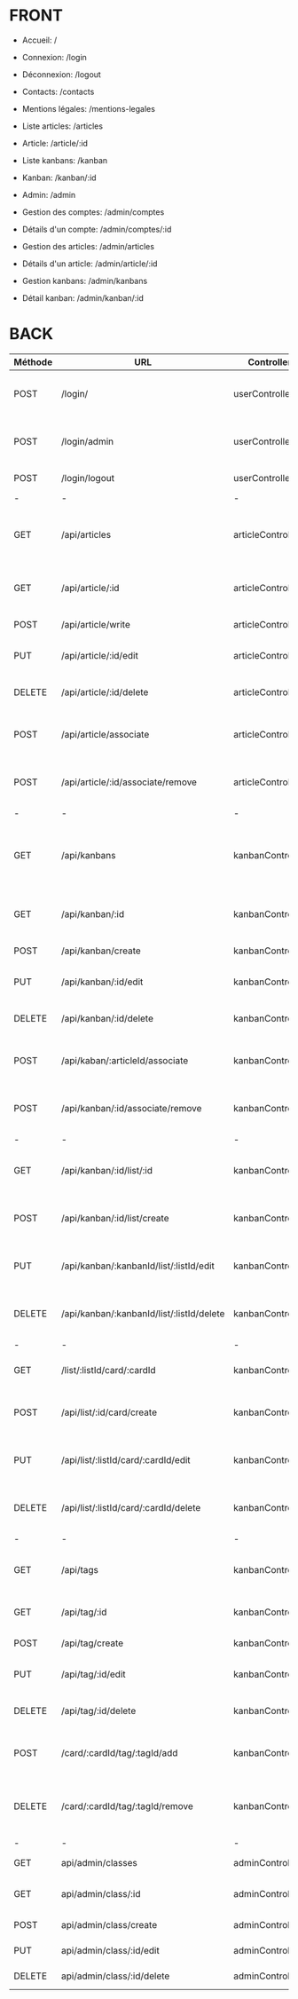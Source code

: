 # FRONT

- Accueil: /

- Connexion: /login

- Déconnexion: /logout

- Contacts: /contacts

- Mentions légales: /mentions-legales

- Liste articles: /articles

- Article: /article/:id

- Liste kanbans: /kanban

- Kanban: /kanban/:id

- Admin: /admin

- Gestion des comptes: /admin/comptes

- Détails d'un compte: /admin/comptes/:id

- Gestion des articles: /admin/articles

- Détails d'un article: /admin/article/:id

- Gestion kanbans: /admin/kanbans

- Détail kanban: /admin/kanban/:id

# BACK

|Méthode|URL|Controller|Description|
|-------|---|----------|-----------|
| POST | /login/ | userController | Pour s'identifier en tant que class|
| POST | /login/admin | userController | Pour s'identifier en tant que teacher|
| POST | /login/logout | userController | Pour se déconnecter |
| -| -| -| -|
| GET | /api/articles | articleController | Pour afficher liste des articles en fonction de la classe|
| GET | /api/article/:id | articleController | Pour afficher les détails d'un article |
| POST | /api/article/write | articleController | Pour créer un article|
| PUT | /api/article/:id/edit | articleController | Pour modifier un article |
| DELETE | /api/article/:id/delete | articleController | Pour supprimer un article |
| POST | /api/article/associate| articleController | Pour associer une class a un article|
| POST | /api/article/:id/associate/remove | articleController | Pour retirer l’association une class a un article |
| -| -| -| -|
| GET | /api/kanbans | kanbanController | Pour afficher liste des kanbans en fonction de la classe|
| GET | /api/kanban/:id | kanbanController | Pour afficher les détails d'un kanban |
| POST | /api/kanban/create | kanbanController | Pour créer un kanban|
| PUT | /api/kanban/:id/edit | kanbanController | Pour modifier un kanban |
| DELETE | /api/kanban/:id/delete | kanbanController | Pour supprimer un kanban |
| POST | /api/kaban/:articleId/associate | kanbanController | Pour associer une class a un kanban |
| POST | /api/kanban/:id/associate/remove | kanbanController | Pour retirer l’association une class a un kanban |
| -| -| -| -|
| GET | /api/kanban/:id/list/:id | kanbanController | Pour afficher une liste d'un kanban|
| POST | /api/kanban/:id/list/create | kanbanController | Pour créer une liste dans un kanban|
| PUT | /api/kanban/:kanbanId/list/:listId/edit | kanbanController | Pour modifier une liste d'un kanban|
| DELETE | /api/kanban/:kanbanId/list/:listId/delete | kanbanController | Pour supprimer une liste d'un kanban |
| -| -| -| -|
| GET | /list/:listId/card/:cardId | kanbanController | pour afficher une carte |
| POST | /api/list/:id/card/create | kanbanController | Pour créer une carte dans une liste|
| PUT | /api/list/:listId/card/:cardId/edit | kanbanController | Pour modifier une carte dans une liste|
| DELETE | /api/list/:listId/card/:cardId/delete  | kanbanController | Pour supprimer une carte d'une liste |
| -| -| -| -|
| GET | /api/tags | kanbanController | Pour afficher la liste des tags |
| GET | /api/tag/:id | kanbanController | Pour afficher un tag |
| POST | /api/tag/create | kanbanController | Pour créer un tag |
| PUT | /api/tag/:id/edit| kanbanController | Pour modifier un tag|
| DELETE | /api/tag/:id/delete  | kanbanController | Pour supprimer un tag|
| POST | /card/:cardId/tag/:tagId/add | kanbanController | Pour associer un tag à une carte|
| DELETE | /card/:cardId/tag/:tagId/remove | kanbanController | Pour supprimer l'association d'un tag et d'une carte|
| -| -| -| -|
| GET | api/admin/classes | adminController | afficher liste des classes|
| GET | api/admin/class/:id | adminController | afficher les détails d'une classe|
| POST | api/admin/class/create | adminController | créer une classe|
| PUT | api/admin/class/:id/edit | adminController | modifier une classe|
| DELETE | api/admin/class/:id/delete | adminController | supprimer une classe|
